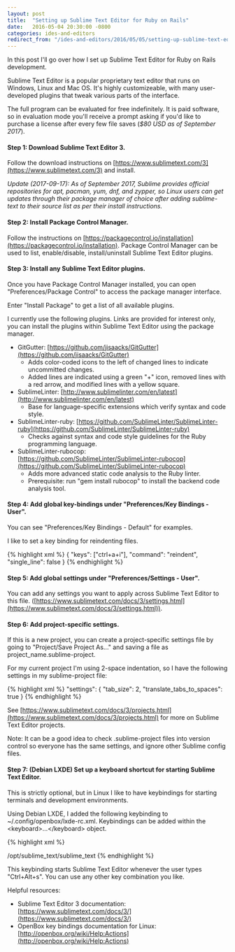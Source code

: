 ```yaml
---
layout: post
title:  "Setting up Sublime Text Editor for Ruby on Rails"
date:   2016-05-04 20:30:00 -0800
categories: ides-and-editors
redirect_from: "/ides-and-editors/2016/05/05/setting-up-sublime-text-editor-for-ruby-on-rails"
---
```

In this post I'll go over how I set up Sublime Text Editor for Ruby on Rails development.

Sublime Text Editor is a popular proprietary text editor that runs on Windows, Linux and Mac OS.  It's highly customizeable, with many user-developed plugins that tweak various parts of the interface.

The full program can be evaluated for free indefinitely.  It is paid software, so in evaluation mode you'll receive a prompt asking if you'd like to purchase a license after every few file saves (*$80 USD as of September 2017*).

#### Step 1: Download Sublime Text Editor 3.

Follow the download instructions on [https://www.sublimetext.com/3](https://www.sublimetext.com/3) and install.

*Update (2017-09-17): As of September 2017, Sublime provides official repositories for apt, pacman, yum, dnf, and zypper, so Linux users can get updates through their package manager of choice after adding sublime-text to their source list as per their install instructions.*

#### Step 2: Install Package Control Manager.

Follow the instructions on [https://packagecontrol.io/installation](https://packagecontrol.io/installation).  Package Control Manager can be used to list, enable/disable, install/uninstall Sublime Text Editor plugins.

#### Step 3: Install any Sublime Text Editor plugins.

Once you have Package Control Manager installed, you can open "Preferences/Package Control" to access the package manager interface.

Enter "Install Package" to get a list of all available plugins.

I currently use the following plugins.  Links are provided for interest only, you can install the plugins within Sublime Text Editor using the package manager.

* GitGutter: [https://github.com/jisaacks/GitGutter](https://github.com/jisaacks/GitGutter)
  * Adds color-coded icons to the left of changed lines to indicate uncommitted changes.
  * Added lines are indicated using a green "+" icon, removed lines with a red arrow, and modified lines with a yellow square.
* SublimeLinter: [http://www.sublimelinter.com/en/latest](http://www.sublimelinter.com/en/latest)
  * Base for language-specific extensions which verify syntax and code style.
* SublimeLinter-ruby: [https://github.com/SublimeLinter/SublimeLinter-ruby](https://github.com/SublimeLinter/SublimeLinter-ruby)
  * Checks against syntax and code style guidelines for the Ruby programming language.
* SublimeLinter-rubocop: [https://github.com/SublimeLinter/SublimeLinter-rubocop](https://github.com/SublimeLinter/SublimeLinter-rubocop)
  * Adds more advanced static code analysis to the Ruby linter.
  * Prerequisite: run "gem install rubocop" to install the backend code analysis tool.

#### Step 4: Add global key-bindings under "Preferences/Key Bindings - User".

You can see "Preferences/Key Bindings - Default" for examples.

I like to set a key binding for reindenting files.

{% highlight xml %}
{ "keys": ["ctrl+a+i"], "command": "reindent", "single_line": false }
{% endhighlight %}

#### Step 5: Add global settings under "Preferences/Settings - User".

You can add any settings you want to apply across Sublime Text Editor to this file.  ([https://www.sublimetext.com/docs/3/settings.html](https://www.sublimetext.com/docs/3/settings.html)).

#### Step 6: Add project-specific settings.

If this is a new project, you can create a project-specific settings file by going to "Project/Save Project As..." and saving a file as project_name.sublime-project.

For my current project I'm using 2-space indentation, so I have the following settings in my sublime-project file:

{% highlight xml %}
"settings":
{
	"tab_size": 2,
	"translate_tabs_to_spaces": true
}
{% endhighlight %}

See [https://www.sublimetext.com/docs/3/projects.html](https://www.sublimetext.com/docs/3/projects.html) for more on Sublime Text Editor projects.

Note: It can be a good idea to check .sublime-project files into version control so everyone has the same settings, and ignore other Sublime config files.

#### Step 7: (Debian LXDE) Set up a keyboard shortcut for starting Sublime Text Editor.

This is strictly optional, but in Linux I like to have keybindings for starting terminals and development environments.

Using Debian LXDE, I added the following keybinding to ~/.config/openbox/lxde-rc.xml.  Keybindings can be added within the \<keyboard\>...\</keyboard\> object.

{% highlight xml %}
  <!-- Launch Sublime Text Editor when Ctrl+Alt+S is pressed -->
  <keybind key="C-A-s">
    <action name="Execute">
      <command>/opt/sublime_text/sublime_text</command>
    </action>
  </keybind>
{% endhighlight %}

This keybinding starts Sublime Text Editor whenever the user types "Ctrl+Alt+s".  You can use any other key combination you like.

Helpful resources:

* Sublime Text Editor 3 documentation: [https://www.sublimetext.com/docs/3/](https://www.sublimetext.com/docs/3/)
* OpenBox key bindings documentation for Linux: [http://openbox.org/wiki/Help:Actions](http://openbox.org/wiki/Help:Actions)
